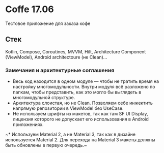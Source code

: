 # Coffe 17.06

Тестовое приложение для заказа кофе

## Стек

Kotlin, Compose, Coroutines, MVVM, Hilt, Architecture Component (ViewModel), Android architectoure (не Clean)…



### Замечания и архитектурные соглашения

* Весь код находится в одном модуле — чтобы не тратить время на настройку многомодульности.
Внутри модуля всё разложено по папкам, чтобы представить, как это могло бы выглядеть в многомодульной структуре.
* Архитектура слоистая, но не Clean. Позволяем себе инжектить напрямую репозитории в ViewModel без UseCase.
* Не используем шрифты из макетов, так как там SF UI Display, лицензия которого не допускает его использования в Android приложениях.

~* Используем Material 2, а не Material 3, так как в дизайне используется Material 2. Для перехода на Material 3 макеты должны быть обновлены в первую очередь.~
